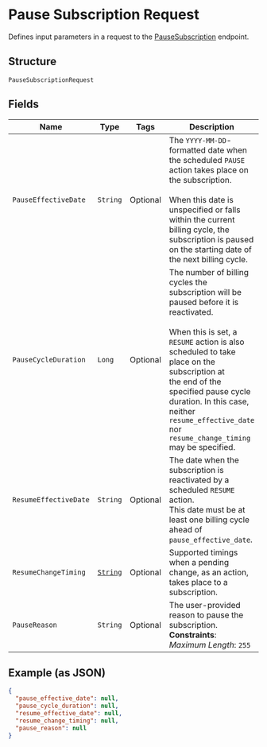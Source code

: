 
# Pause Subscription Request

Defines input parameters in a request to the
[PauseSubscription](../../doc/api/subscriptions.md#pause-subscription) endpoint.

## Structure

`PauseSubscriptionRequest`

## Fields

| Name | Type | Tags | Description | Getter |
|  --- | --- | --- | --- | --- |
| `PauseEffectiveDate` | `String` | Optional | The `YYYY-MM-DD`-formatted date when the scheduled `PAUSE` action takes place on the subscription.<br><br>When this date is unspecified or falls within the current billing cycle, the subscription is paused<br>on the starting date of the next billing cycle. | String getPauseEffectiveDate() |
| `PauseCycleDuration` | `Long` | Optional | The number of billing cycles the subscription will be paused before it is reactivated.<br><br>When this is set, a `RESUME` action is also scheduled to take place on the subscription at<br>the end of the specified pause cycle duration. In this case, neither `resume_effective_date`<br>nor `resume_change_timing` may be specified. | Long getPauseCycleDuration() |
| `ResumeEffectiveDate` | `String` | Optional | The date when the subscription is reactivated by a scheduled `RESUME` action.<br>This date must be at least one billing cycle ahead of `pause_effective_date`. | String getResumeEffectiveDate() |
| `ResumeChangeTiming` | [`String`](../../doc/models/change-timing.md) | Optional | Supported timings when a pending change, as an action, takes place to a subscription. | String getResumeChangeTiming() |
| `PauseReason` | `String` | Optional | The user-provided reason to pause the subscription.<br>**Constraints**: *Maximum Length*: `255` | String getPauseReason() |

## Example (as JSON)

```json
{
  "pause_effective_date": null,
  "pause_cycle_duration": null,
  "resume_effective_date": null,
  "resume_change_timing": null,
  "pause_reason": null
}
```

